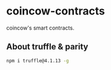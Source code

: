 # coincow-contracts
coincow's smart contracts.

## About truffle & parity

```sh
npm i truffle@4.1.13 -g
```

